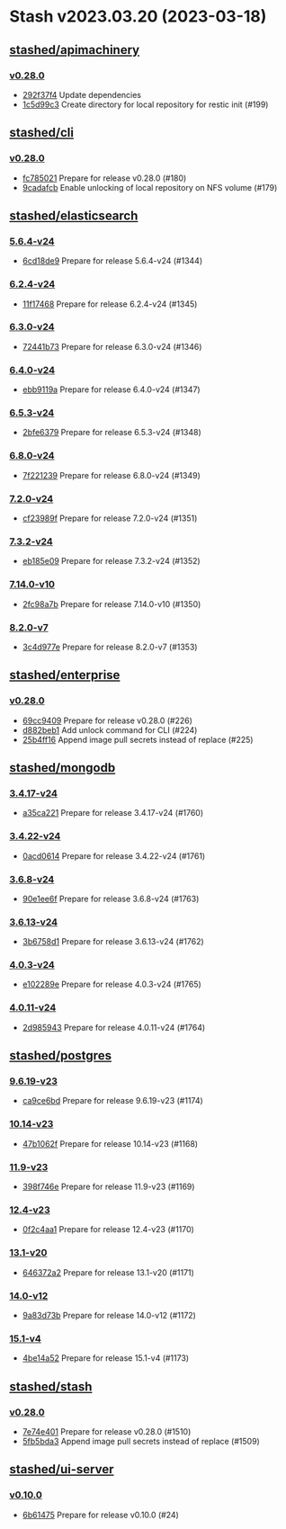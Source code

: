 # Stash v2023.03.20 (2023-03-18)


## [stashed/apimachinery](https://github.com/stashed/apimachinery)

### [v0.28.0](https://github.com/stashed/apimachinery/releases/tag/v0.28.0)

- [292f37f4](https://github.com/stashed/apimachinery/commit/292f37f4) Update dependencies
- [1c5d99c3](https://github.com/stashed/apimachinery/commit/1c5d99c3) Create directory for local repository for restic init (#199)



## [stashed/cli](https://github.com/stashed/cli)

### [v0.28.0](https://github.com/stashed/cli/releases/tag/v0.28.0)

- [fc785021](https://github.com/stashed/cli/commit/fc785021) Prepare for release v0.28.0 (#180)
- [9cadafcb](https://github.com/stashed/cli/commit/9cadafcb) Enable unlocking of local repository on NFS volume (#179)



## [stashed/elasticsearch](https://github.com/stashed/elasticsearch)

### [5.6.4-v24](https://github.com/stashed/elasticsearch/releases/tag/5.6.4-v24)

- [6cd18de9](https://github.com/stashed/elasticsearch/commit/6cd18de9) Prepare for release 5.6.4-v24 (#1344)


### [6.2.4-v24](https://github.com/stashed/elasticsearch/releases/tag/6.2.4-v24)

- [11f17468](https://github.com/stashed/elasticsearch/commit/11f17468) Prepare for release 6.2.4-v24 (#1345)


### [6.3.0-v24](https://github.com/stashed/elasticsearch/releases/tag/6.3.0-v24)

- [72441b73](https://github.com/stashed/elasticsearch/commit/72441b73) Prepare for release 6.3.0-v24 (#1346)


### [6.4.0-v24](https://github.com/stashed/elasticsearch/releases/tag/6.4.0-v24)

- [ebb9119a](https://github.com/stashed/elasticsearch/commit/ebb9119a) Prepare for release 6.4.0-v24 (#1347)


### [6.5.3-v24](https://github.com/stashed/elasticsearch/releases/tag/6.5.3-v24)

- [2bfe6379](https://github.com/stashed/elasticsearch/commit/2bfe6379) Prepare for release 6.5.3-v24 (#1348)


### [6.8.0-v24](https://github.com/stashed/elasticsearch/releases/tag/6.8.0-v24)

- [7f221239](https://github.com/stashed/elasticsearch/commit/7f221239) Prepare for release 6.8.0-v24 (#1349)


### [7.2.0-v24](https://github.com/stashed/elasticsearch/releases/tag/7.2.0-v24)

- [cf23989f](https://github.com/stashed/elasticsearch/commit/cf23989f) Prepare for release 7.2.0-v24 (#1351)


### [7.3.2-v24](https://github.com/stashed/elasticsearch/releases/tag/7.3.2-v24)

- [eb185e09](https://github.com/stashed/elasticsearch/commit/eb185e09) Prepare for release 7.3.2-v24 (#1352)


### [7.14.0-v10](https://github.com/stashed/elasticsearch/releases/tag/7.14.0-v10)

- [2fc98a7b](https://github.com/stashed/elasticsearch/commit/2fc98a7b) Prepare for release 7.14.0-v10 (#1350)


### [8.2.0-v7](https://github.com/stashed/elasticsearch/releases/tag/8.2.0-v7)

- [3c4d977e](https://github.com/stashed/elasticsearch/commit/3c4d977e) Prepare for release 8.2.0-v7 (#1353)



## [stashed/enterprise](https://github.com/stashed/enterprise)

### [v0.28.0](https://github.com/stashed/enterprise/releases/tag/v0.28.0)

- [69cc9409](https://github.com/stashed/enterprise/commit/69cc9409f) Prepare for release v0.28.0 (#226)
- [d882beb1](https://github.com/stashed/enterprise/commit/d882beb1a) Add unlock command for CLI (#224)
- [25b4ff16](https://github.com/stashed/enterprise/commit/25b4ff160) Append image pull secrets instead of replace (#225)



## [stashed/mongodb](https://github.com/stashed/mongodb)

### [3.4.17-v24](https://github.com/stashed/mongodb/releases/tag/3.4.17-v24)

- [a35ca221](https://github.com/stashed/mongodb/commit/a35ca221) Prepare for release 3.4.17-v24 (#1760)


### [3.4.22-v24](https://github.com/stashed/mongodb/releases/tag/3.4.22-v24)

- [0acd0614](https://github.com/stashed/mongodb/commit/0acd0614) Prepare for release 3.4.22-v24 (#1761)


### [3.6.8-v24](https://github.com/stashed/mongodb/releases/tag/3.6.8-v24)

- [90e1ee6f](https://github.com/stashed/mongodb/commit/90e1ee6f) Prepare for release 3.6.8-v24 (#1763)


### [3.6.13-v24](https://github.com/stashed/mongodb/releases/tag/3.6.13-v24)

- [3b6758d1](https://github.com/stashed/mongodb/commit/3b6758d1) Prepare for release 3.6.13-v24 (#1762)


### [4.0.3-v24](https://github.com/stashed/mongodb/releases/tag/4.0.3-v24)

- [e102289e](https://github.com/stashed/mongodb/commit/e102289e) Prepare for release 4.0.3-v24 (#1765)


### [4.0.11-v24](https://github.com/stashed/mongodb/releases/tag/4.0.11-v24)

- [2d985943](https://github.com/stashed/mongodb/commit/2d985943) Prepare for release 4.0.11-v24 (#1764)



## [stashed/postgres](https://github.com/stashed/postgres)

### [9.6.19-v23](https://github.com/stashed/postgres/releases/tag/9.6.19-v23)

- [ca9ce6bd](https://github.com/stashed/postgres/commit/ca9ce6bd) Prepare for release 9.6.19-v23 (#1174)


### [10.14-v23](https://github.com/stashed/postgres/releases/tag/10.14-v23)

- [47b1062f](https://github.com/stashed/postgres/commit/47b1062f) Prepare for release 10.14-v23 (#1168)


### [11.9-v23](https://github.com/stashed/postgres/releases/tag/11.9-v23)

- [398f746e](https://github.com/stashed/postgres/commit/398f746e) Prepare for release 11.9-v23 (#1169)


### [12.4-v23](https://github.com/stashed/postgres/releases/tag/12.4-v23)

- [0f2c4aa1](https://github.com/stashed/postgres/commit/0f2c4aa1) Prepare for release 12.4-v23 (#1170)


### [13.1-v20](https://github.com/stashed/postgres/releases/tag/13.1-v20)

- [646372a2](https://github.com/stashed/postgres/commit/646372a2) Prepare for release 13.1-v20 (#1171)


### [14.0-v12](https://github.com/stashed/postgres/releases/tag/14.0-v12)

- [9a83d73b](https://github.com/stashed/postgres/commit/9a83d73b) Prepare for release 14.0-v12 (#1172)


### [15.1-v4](https://github.com/stashed/postgres/releases/tag/15.1-v4)

- [4be14a52](https://github.com/stashed/postgres/commit/4be14a52) Prepare for release 15.1-v4 (#1173)



## [stashed/stash](https://github.com/stashed/stash)

### [v0.28.0](https://github.com/stashed/stash/releases/tag/v0.28.0)

- [7e74e401](https://github.com/stashed/stash/commit/7e74e4014) Prepare for release v0.28.0 (#1510)
- [5fb5bda3](https://github.com/stashed/stash/commit/5fb5bda34) Append image pull secrets instead of replace (#1509)



## [stashed/ui-server](https://github.com/stashed/ui-server)

### [v0.10.0](https://github.com/stashed/ui-server/releases/tag/v0.10.0)

- [6b61475](https://github.com/stashed/ui-server/commit/6b61475) Prepare for release v0.10.0 (#24)



